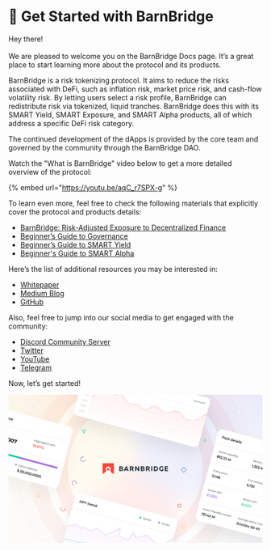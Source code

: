 # 📌 Get Started with BarnBridge

Hey there!\
\
We are pleased to welcome you on the BarnBridge Docs page. It’s a great place to start learning more about the protocol and its products.

BarnBridge is a risk tokenizing protocol. It aims to reduce the risks associated with DeFi, such as inflation risk, market price risk, and cash-flow volatility risk. By letting users select a risk profile, BarnBridge can redistribute risk via tokenized, liquid tranches. BarnBridge does this with its SMART Yield, SMART Exposure, and SMART Alpha products, all of which address a specific DeFi risk category.

The continued development of the dApps is provided by the core team and governed by the community through the BarnBridge DAO.

Watch the "What is BarnBridge" video below to get a more detailed overview of the protocol: 

{% embed url="https://youtu.be/aqC_r7SPX-g" %}

To learn even more, feel free to check the following materials that explicitly cover the protocol and products details:

* [BarnBridge: Risk-Adjusted Exposure to Decentralized Finance](https://docs.google.com/document/d/18nCG-\_TlT0WfPWU0sucmkM_efuUP4dw85ZMjSdjQqEA/edit?usp=sharing)
* [Beginner’s Guide to Governance](governance/beginners-guide-to-governance.md)
* [Beginner’s Guide to SMART Yield](smart-yield/beginners-guide-to-smart-yield.md)
* [Beginner's Guide to SMART Alpha](beginners-guide-to-smart-alpha.md)

Here’s the list of additional resources you may be interested in:

* [Whitepaper](https://github.com/BarnBridge/BarnBridge-Whitepaper)
* [Medium Blog](https://medium.com/barnbridge)
* [GitHub](https://github.com/barnbridge/)

Also, feel free to jump into our social media to get engaged with the community:

* [Discord Community Server](https://discord.gg/JsAZTYmD)
* [Twitter](https://twitter.com/Barn_Bridge)
* [YouTube](https://www.youtube.com/channel/UC4exzX_c37p2gYJK4L9nrGQ)
* [Telegram](https://t.me/BarnBridgeChannel)

Now, let’s get started!

![](.gitbook/assets/Lightpaper.png)
